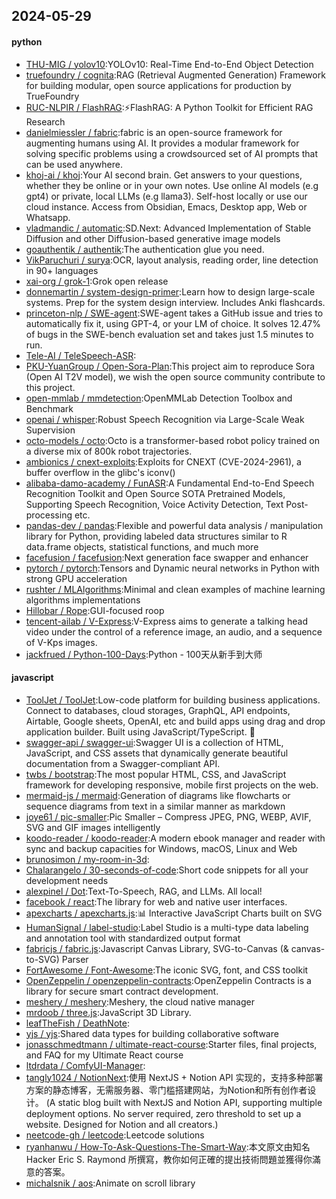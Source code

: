 ## 2024-05-29

#### python
* [THU-MIG / yolov10](https://github.com/THU-MIG/yolov10):YOLOv10: Real-Time End-to-End Object Detection
* [truefoundry / cognita](https://github.com/truefoundry/cognita):RAG (Retrieval Augmented Generation) Framework for building modular, open source applications for production by TrueFoundry
* [RUC-NLPIR / FlashRAG](https://github.com/RUC-NLPIR/FlashRAG):⚡FlashRAG: A Python Toolkit for Efficient RAG Research
* [danielmiessler / fabric](https://github.com/danielmiessler/fabric):fabric is an open-source framework for augmenting humans using AI. It provides a modular framework for solving specific problems using a crowdsourced set of AI prompts that can be used anywhere.
* [khoj-ai / khoj](https://github.com/khoj-ai/khoj):Your AI second brain. Get answers to your questions, whether they be online or in your own notes. Use online AI models (e.g gpt4) or private, local LLMs (e.g llama3). Self-host locally or use our cloud instance. Access from Obsidian, Emacs, Desktop app, Web or Whatsapp.
* [vladmandic / automatic](https://github.com/vladmandic/automatic):SD.Next: Advanced Implementation of Stable Diffusion and other Diffusion-based generative image models
* [goauthentik / authentik](https://github.com/goauthentik/authentik):The authentication glue you need.
* [VikParuchuri / surya](https://github.com/VikParuchuri/surya):OCR, layout analysis, reading order, line detection in 90+ languages
* [xai-org / grok-1](https://github.com/xai-org/grok-1):Grok open release
* [donnemartin / system-design-primer](https://github.com/donnemartin/system-design-primer):Learn how to design large-scale systems. Prep for the system design interview. Includes Anki flashcards.
* [princeton-nlp / SWE-agent](https://github.com/princeton-nlp/SWE-agent):SWE-agent takes a GitHub issue and tries to automatically fix it, using GPT-4, or your LM of choice. It solves 12.47% of bugs in the SWE-bench evaluation set and takes just 1.5 minutes to run.
* [Tele-AI / TeleSpeech-ASR](https://github.com/Tele-AI/TeleSpeech-ASR):
* [PKU-YuanGroup / Open-Sora-Plan](https://github.com/PKU-YuanGroup/Open-Sora-Plan):This project aim to reproduce Sora (Open AI T2V model), we wish the open source community contribute to this project.
* [open-mmlab / mmdetection](https://github.com/open-mmlab/mmdetection):OpenMMLab Detection Toolbox and Benchmark
* [openai / whisper](https://github.com/openai/whisper):Robust Speech Recognition via Large-Scale Weak Supervision
* [octo-models / octo](https://github.com/octo-models/octo):Octo is a transformer-based robot policy trained on a diverse mix of 800k robot trajectories.
* [ambionics / cnext-exploits](https://github.com/ambionics/cnext-exploits):Exploits for CNEXT (CVE-2024-2961), a buffer overflow in the glibc's iconv()
* [alibaba-damo-academy / FunASR](https://github.com/alibaba-damo-academy/FunASR):A Fundamental End-to-End Speech Recognition Toolkit and Open Source SOTA Pretrained Models, Supporting Speech Recognition, Voice Activity Detection, Text Post-processing etc.
* [pandas-dev / pandas](https://github.com/pandas-dev/pandas):Flexible and powerful data analysis / manipulation library for Python, providing labeled data structures similar to R data.frame objects, statistical functions, and much more
* [facefusion / facefusion](https://github.com/facefusion/facefusion):Next generation face swapper and enhancer
* [pytorch / pytorch](https://github.com/pytorch/pytorch):Tensors and Dynamic neural networks in Python with strong GPU acceleration
* [rushter / MLAlgorithms](https://github.com/rushter/MLAlgorithms):Minimal and clean examples of machine learning algorithms implementations
* [Hillobar / Rope](https://github.com/Hillobar/Rope):GUI-focused roop
* [tencent-ailab / V-Express](https://github.com/tencent-ailab/V-Express):V-Express aims to generate a talking head video under the control of a reference image, an audio, and a sequence of V-Kps images.
* [jackfrued / Python-100-Days](https://github.com/jackfrued/Python-100-Days):Python - 100天从新手到大师

#### javascript
* [ToolJet / ToolJet](https://github.com/ToolJet/ToolJet):Low-code platform for building business applications. Connect to databases, cloud storages, GraphQL, API endpoints, Airtable, Google sheets, OpenAI, etc and build apps using drag and drop application builder. Built using JavaScript/TypeScript. 🚀
* [swagger-api / swagger-ui](https://github.com/swagger-api/swagger-ui):Swagger UI is a collection of HTML, JavaScript, and CSS assets that dynamically generate beautiful documentation from a Swagger-compliant API.
* [twbs / bootstrap](https://github.com/twbs/bootstrap):The most popular HTML, CSS, and JavaScript framework for developing responsive, mobile first projects on the web.
* [mermaid-js / mermaid](https://github.com/mermaid-js/mermaid):Generation of diagrams like flowcharts or sequence diagrams from text in a similar manner as markdown
* [joye61 / pic-smaller](https://github.com/joye61/pic-smaller):Pic Smaller – Compress JPEG, PNG, WEBP, AVIF, SVG and GIF images intelligently
* [koodo-reader / koodo-reader](https://github.com/koodo-reader/koodo-reader):A modern ebook manager and reader with sync and backup capacities for Windows, macOS, Linux and Web
* [brunosimon / my-room-in-3d](https://github.com/brunosimon/my-room-in-3d):
* [Chalarangelo / 30-seconds-of-code](https://github.com/Chalarangelo/30-seconds-of-code):Short code snippets for all your development needs
* [alexpinel / Dot](https://github.com/alexpinel/Dot):Text-To-Speech, RAG, and LLMs. All local!
* [facebook / react](https://github.com/facebook/react):The library for web and native user interfaces.
* [apexcharts / apexcharts.js](https://github.com/apexcharts/apexcharts.js):📊 Interactive JavaScript Charts built on SVG
* [HumanSignal / label-studio](https://github.com/HumanSignal/label-studio):Label Studio is a multi-type data labeling and annotation tool with standardized output format
* [fabricjs / fabric.js](https://github.com/fabricjs/fabric.js):Javascript Canvas Library, SVG-to-Canvas (& canvas-to-SVG) Parser
* [FortAwesome / Font-Awesome](https://github.com/FortAwesome/Font-Awesome):The iconic SVG, font, and CSS toolkit
* [OpenZeppelin / openzeppelin-contracts](https://github.com/OpenZeppelin/openzeppelin-contracts):OpenZeppelin Contracts is a library for secure smart contract development.
* [meshery / meshery](https://github.com/meshery/meshery):Meshery, the cloud native manager
* [mrdoob / three.js](https://github.com/mrdoob/three.js):JavaScript 3D Library.
* [leafTheFish / DeathNote](https://github.com/leafTheFish/DeathNote):
* [yjs / yjs](https://github.com/yjs/yjs):Shared data types for building collaborative software
* [jonasschmedtmann / ultimate-react-course](https://github.com/jonasschmedtmann/ultimate-react-course):Starter files, final projects, and FAQ for my Ultimate React course
* [ltdrdata / ComfyUI-Manager](https://github.com/ltdrdata/ComfyUI-Manager):
* [tangly1024 / NotionNext](https://github.com/tangly1024/NotionNext):使用 NextJS + Notion API 实现的，支持多种部署方案的静态博客，无需服务器、零门槛搭建网站，为Notion和所有创作者设计。 (A static blog built with NextJS and Notion API, supporting multiple deployment options. No server required, zero threshold to set up a website. Designed for Notion and all creators.)
* [neetcode-gh / leetcode](https://github.com/neetcode-gh/leetcode):Leetcode solutions
* [ryanhanwu / How-To-Ask-Questions-The-Smart-Way](https://github.com/ryanhanwu/How-To-Ask-Questions-The-Smart-Way):本文原文由知名 Hacker Eric S. Raymond 所撰寫，教你如何正確的提出技術問題並獲得你滿意的答案。
* [michalsnik / aos](https://github.com/michalsnik/aos):Animate on scroll library
